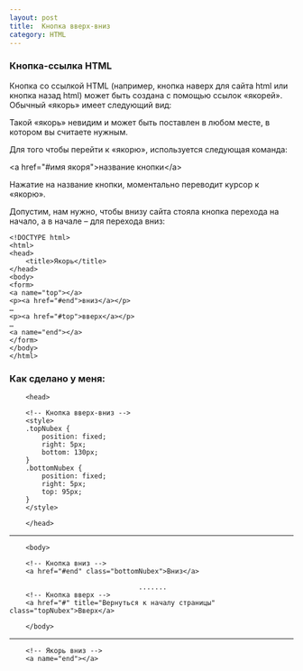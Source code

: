 ```yaml
---
layout: post
title:  Кнопка вверх-вниз
category: HTML
---
```


### Кнопка-ссылка HTML

 Кнопка со ссылкой HTML (например, кнопка наверх для сайта html или кнопка назад html) может 
 быть создана с помощью ссылок «якорей». Обычный «якорь» имеет следующий вид:

Такой «якорь» невидим и может быть поставлен в любом месте, в котором вы считаете нужным. 

Для того чтобы перейти к «якорю», используется следующая команда:

\<a href="#имя якоря">название кнопки\</a>

Нажатие на название кнопки, моментально переводит курсор к «якорю».

 Допустим, нам нужно, чтобы внизу сайта стояла кнопка перехода на начало, а в начале – для 
 перехода вниз:

    <!DOCTYPE html>
    <html>
    <head>
        <title>Якорь</title>
    </head>
    <body> 
    <form>
    <a name="top"></a>
    <p><a href="#end">вниз</a></p>
    …
    <p><a href="#top">вверх</a></p>
    …
    <a name="end"></a>
    </form>
    </body>
    </html>
    
### Как сделано у меня:

        <head>

        <!-- Кнопка вверх-вниз -->
        <style>
        .topNubex {
	        position: fixed;
	        right: 5px;
	        bottom: 130px;
        }
        .bottomNubex {
	        position: fixed;
	        right: 5px;
	        top: 95px;
        }
        </style>

        </head>
        
********************************

        <body>

        <!-- Кнопка вниз -->
        <a href="#end" class="bottomNubex">Вниз</a>

                                    .......
        <!-- Кнопка вверх -->
        <a href="#" title="Вернуться к началу страницы" class="topNubex">Вверх</a>

        </body>
        
********************************

        <!-- Якорь вниз -->
        <a name="end"></a>